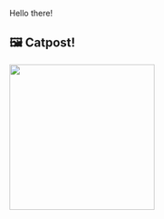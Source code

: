 Hello there!



## 🖼️ Catpost!

<sub>
    <img src="https://cdn2.thecatapi.com/images/4f7.jpg" height="256">
</sub>

